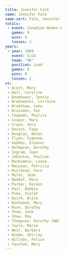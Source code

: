 ```yaml
---
title: Jennifer Falk
name: Jennifer Falk
name-sort: Falk, Jennifer
totals:
 - event: Canadian Women's
   games: 9
   wins: 8
   losses: 1
years:
 - year: 1969
   event: CLCA
   team: "SK"
   position: Lead
   games: 9
   wins: 8
   losses: 1
vs:
 - Acorn, Mary
 - Ball, Caroline
 - Boomhower, Jennie
 - Bradawaski, Lorraine
 - Bradshaw, Lena
 - Brunsdon, Pat
 - Chapman, Phyliss
 - Cooper, Mary
 - Crane, Vera
 - Devins, Faye
 - Douglas, Helen
 - Flynn, Simonne
 - Geddes, Eleanor
 - Holmgren, Dorothy
 - Ingram, Joan
 - Johnston, Pauline
 - MacKimmie, Leona
 - MacLean, Patricia
 - Muirhead, Fern
 - Myrol, Jean
 - Naddaf, Mary
 - Parker, Doreen
 - Paul, Bobbie
 - Pike, Violet
 - Quirk, Alice
 - Rockwood, Mary
 - Rose, Dorothy
 - Shaw, June
 - Shaw, May
 - Thompson, Dorothy (NB)
 - Toole, Marie
 - Weir, Barbara
 - Wiebe, Shirley
 - Willdon, Felice
 - Yaschuk, Mary
---
```


